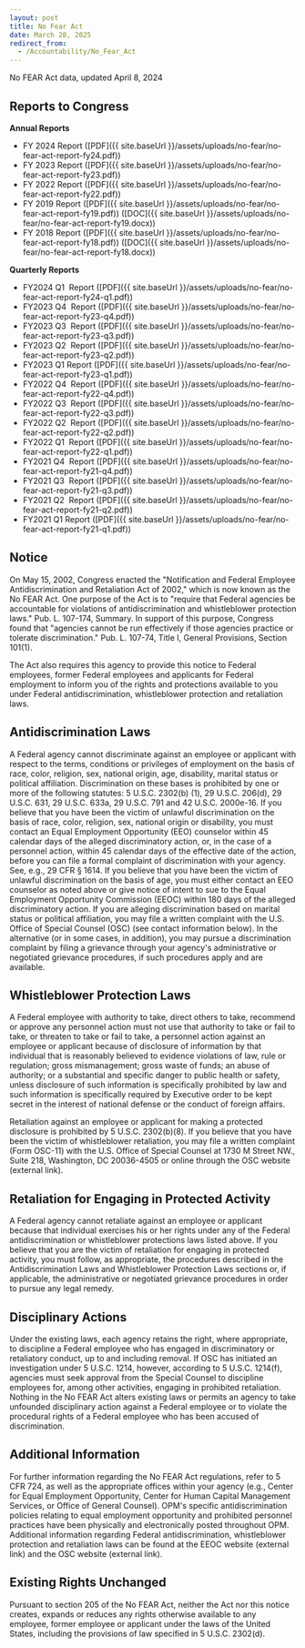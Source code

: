 ```yaml
---
layout: post
title: No Fear Act
date: March 28, 2025
redirect_from:
  - /Accountability/No_Fear_Act
---
```

No FEAR Act data, updated April 8, 2024

## Reports to Congress

**Annual Reports**

* FY 2024 Report (\[PDF]({{ site.baseUrl }}/assets/uploads/no-fear/no-fear-act-report-fy24.pdf))
* FY 2023 Report (\[PDF]({{ site.baseUrl }}/assets/uploads/no-fear/no-fear-act-report-fy23.pdf))
* FY 2022 Report (\[PDF]({{ site.baseUrl }}/assets/uploads/no-fear/no-fear-act-report-fy22.pdf))
* FY 2019 Report (\[PDF]({{ site.baseUrl }}/assets/uploads/no-fear/no-fear-act-report-fy19.pdf)) (\[DOC]({{ site.baseUrl }}/assets/uploads/no-fear/no-fear-act-report-fy19.docx))
* FY 2018 Report (\[PDF]({{ site.baseUrl }}/assets/uploads/no-fear/no-fear-act-report-fy18.pdf)) (\[DOC]({{ site.baseUrl }}/assets/uploads/no-fear/no-fear-act-report-fy18.docx))

**Quarterly Reports**

* FY2024 Q1  Report (\[PDF]({{ site.baseUrl }}/assets/uploads/no-fear/no-fear-act-report-fy24-q1.pdf))
* FY2023 Q4  Report (\[PDF]({{ site.baseUrl }}/assets/uploads/no-fear/no-fear-act-report-fy23-q4.pdf))
* FY2023 Q3  Report (\[PDF]({{ site.baseUrl }}/assets/uploads/no-fear/no-fear-act-report-fy23-q3.pdf))
* FY2023 Q2  Report (\[PDF]({{ site.baseUrl }}/assets/uploads/no-fear/no-fear-act-report-fy23-q2.pdf))
* FY2023 Q1  Report (\[PDF]({{ site.baseUrl }}/assets/uploads/no-fear/no-fear-act-report-fy23-q1.pdf))
* FY2022 Q4  Report (\[PDF]({{ site.baseUrl }}/assets/uploads/no-fear/no-fear-act-report-fy22-q4.pdf))
* FY2022 Q3  Report (\[PDF]({{ site.baseUrl }}/assets/uploads/no-fear/no-fear-act-report-fy22-q3.pdf))
* FY2022 Q2  Report (\[PDF]({{ site.baseUrl }}/assets/uploads/no-fear/no-fear-act-report-fy22-q2.pdf))
* FY2022 Q1  Report (\[PDF]({{ site.baseUrl }}/assets/uploads/no-fear/no-fear-act-report-fy22-q1.pdf))
* FY2021 Q4  Report (\[PDF]({{ site.baseUrl }}/assets/uploads/no-fear/no-fear-act-report-fy21-q4.pdf))
* FY2021 Q3  Report (\[PDF]({{ site.baseUrl }}/assets/uploads/no-fear/no-fear-act-report-fy21-q3.pdf))
* FY2021 Q2  Report (\[PDF]({{ site.baseUrl }}/assets/uploads/no-fear/no-fear-act-report-fy21-q2.pdf))
* FY2021 Q1  Report (\[PDF]({{ site.baseUrl }}/assets/uploads/no-fear/no-fear-act-report-fy21-q1.pdf))

## **Notice**

On May 15, 2002, Congress enacted the "Notification and Federal Employee Antidiscrimination and Retaliation Act of 2002," which is now known as the No FEAR Act. One purpose of the Act is to "require that Federal agencies be accountable for violations of antidiscrimination and whistleblower protection laws." Pub. L. 107-174, Summary. In support of this purpose, Congress found that "agencies cannot be run effectively if those agencies practice or tolerate discrimination." Pub. L. 107-74, Title I, General Provisions, Section 101(1).

The Act also requires this agency to provide this notice to Federal employees, former Federal employees and applicants for Federal employment to inform you of the rights and protections available to you under Federal antidiscrimination, whistleblower protection and retaliation laws.

## **Antidiscrimination Laws**

A Federal agency cannot discriminate against an employee or applicant with respect to the terms, conditions or privileges of employment on the basis of race, color, religion, sex, national origin, age, disability, marital status or political affiliation. Discrimination on these bases is prohibited by one or more of the following statutes: 5 U.S.C. 2302(b) (1), 29 U.S.C. 206(d), 29 U.S.C. 631, 29 U.S.C. 633a, 29 U.S.C. 791 and 42 U.S.C. 2000e-16. If you believe that you have been the victim of unlawful discrimination on the basis of race, color, religion, sex, national origin or disability, you must contact an Equal Employment Opportunity (EEO) counselor within 45 calendar days of the alleged discriminatory action, or, in the case of a personnel action, within 45 calendar days of the effective date of the action, before you can file a formal complaint of discrimination with your agency. See, e.g., 29 CFR § 1614. If you believe that you have been the victim of unlawful discrimination on the basis of age, you must either contact an EEO counselor as noted above or give notice of intent to sue to the Equal Employment Opportunity Commission (EEOC) within 180 days of the alleged discriminatory action. If you are alleging discrimination based on marital status or political affiliation, you may file a written complaint with the U.S. Office of Special Counsel (OSC) (see contact information below). In the alternative (or in some cases, in addition), you may pursue a discrimination complaint by filing a grievance through your agency's administrative or negotiated grievance procedures, if such procedures apply and are available.

## **Whistleblower Protection Laws**

A Federal employee with authority to take, direct others to take, recommend or approve any personnel action must not use that authority to take or fail to take, or threaten to take or fail to take, a personnel action against an employee or applicant because of disclosure of information by that individual that is reasonably believed to evidence violations of law, rule or regulation; gross mismanagement; gross waste of funds; an abuse of authority; or a substantial and specific danger to public health or safety, unless disclosure of such information is specifically prohibited by law and such information is specifically required by Executive order to be kept secret in the interest of national defense or the conduct of foreign affairs.

Retaliation against an employee or applicant for making a protected disclosure is prohibited by 5 U.S.C. 2302(b)(8). If you believe that you have been the victim of whistleblower retaliation, you may file a written complaint (Form OSC-11) with the U.S. Office of Special Counsel at 1730 M Street NW., Suite 218, Washington, DC 20036-4505 or online through the OSC website (external link).

## **Retaliation for Engaging in Protected Activity**

A Federal agency cannot retaliate against an employee or applicant because that individual exercises his or her rights under any of the Federal antidiscrimination or whistleblower protections laws listed above. If you believe that you are the victim of retaliation for engaging in protected activity, you must follow, as appropriate, the procedures described in the Antidiscrimination Laws and Whistleblower Protection Laws sections or, if applicable, the administrative or negotiated grievance procedures in order to pursue any legal remedy.

## **Disciplinary Actions**

Under the existing laws, each agency retains the right, where appropriate, to discipline a Federal employee who has engaged in discriminatory or retaliatory conduct, up to and including removal. If OSC has initiated an investigation under 5 U.S.C. 1214, however, according to 5 U.S.C. 1214(f), agencies must seek approval from the Special Counsel to discipline employees for, among other activities, engaging in prohibited retaliation. Nothing in the No FEAR Act alters existing laws or permits an agency to take unfounded disciplinary action against a Federal employee or to violate the procedural rights of a Federal employee who has been accused of discrimination.

## **Additional Information**

For further information regarding the No FEAR Act regulations, refer to 5 CFR 724, as well as the appropriate offices within your agency (e.g., Center for Equal Employment Opportunity, Center for Human Capital Management Services, or Office of General Counsel). OPM's specific antidiscrimination policies relating to equal employment opportunity and prohibited personnel practices have been physically and electronically posted throughout OPM. Additional information regarding Federal antidiscrimination, whistleblower protection and retaliation laws can be found at the EEOC website (external link) and the OSC website (external link).

## **Existing Rights Unchanged**

Pursuant to section 205 of the No FEAR Act, neither the Act nor this notice creates, expands or reduces any rights otherwise available to any employee, former employee or applicant under the laws of the United States, including the provisions of law specified in 5 U.S.C. 2302(d).
